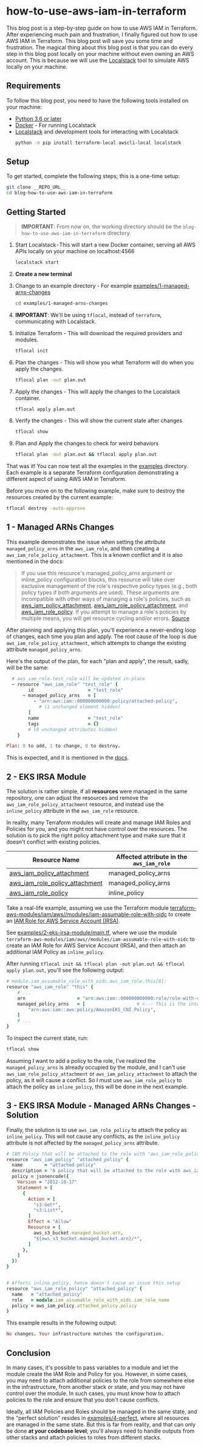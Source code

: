# how-to-use-aws-iam-in-terraform

This blog post is a step-by-step guide on how to use AWS IAM in Terraform. After experiencing much pain and frustration, I finally figured out how to use AWS IAM in Terraform. This blog post will save you some time and frustration.
The magical thing about this blog post is that you can do every step in this blog post locally on your machine without even owning an AWS account. This is because we will use the [Localstack](https://www.localstack.cloud/) tool to simulate AWS locally on your machine.

## Requirements

To follow this blog post, you need to have the following tools installed on your machine:

- [Python 3.6 or later](https://www.python.org/downloads/)
- [Docker](https://docs.docker.com/engine/install/) - For running Localstack
- [Localstack](https://docs.localstack.cloud/getting-started/installation/) and development tools for interacting with Localstack
  ```bash
  python -m pip install terraform-local awscli-local localstack
  ```

## Setup

To get started, complete the following steps; this is a one-time setup:

```bash
git clone __REPO_URL__
cd blog-how-to-use-aws-iam-in-terraform
```

## Getting Started

> **IMPORTANT**: From now on, the working directory should be the `blog-how-to-use-aws-iam-in-terraform` directory.

1. Start Localstack - This will start a new Docker container, serving all AWS APIs locally on your machine on localhost:4566

   ```bash
   localstack start
   ```

1. **Create a new terminal**
1. Change to an example directory - For example [examples/1-managed-arns-changes](./examples/1-managed-arns-changes)

   ```bash
   cd examples/1-managed-arns-changes
   ```

1. **IMPORTANT**: We'll be using `tflocal`, instead of `terraform`, communicating with Localstack.
1. Initialize Terraform - This will download the required providers and modules.
   ```bash
   tflocal init
   ```
1. Plan the changes - This will show you what Terraform will do when you apply the changes.
   ```bash
   tflocal plan -out plan.out
   ```
1. Apply the changes - This will apply the changes to the Localstack container.
   ```bash
   tflocal apply plan.out
   ```
1. Verify the changes - This will show the current state after changes
   ```bash
   tflocal show
   ```
1. Plan and Apply the changes to check for weird behaviors
   ```bash
   tflocal plan -out plan.out && tflocal apply plan.out
   ```

That was it! You can now test all the examples in the [examples](./examples/) directory. Each example is a separate Terraform configuration demonstrating a different aspect of using AWS IAM in Terraform.

Before you move on to the following example, make sure to destroy the resources created by the current example:

```bash
tflocal destroy -auto-approve
```

## 1 - Managed ARNs Changes

This example demonstrates the issue when setting the attribute `managed_policy_arns` in the `aws_iam_role`, and then creating a `aws_iam_role_policy_attachment`. This is a known conflict and it is also mentioned in the docs:

> If you use this resource's managed_policy_arns argument or inline_policy configuration blocks, this resource will take over exclusive management of the role's respective policy types (e.g., both policy types if both arguments are used). These arguments are incompatible with other ways of managing a role's policies, such as [aws_iam_policy_attachment](https://registry.terraform.io/providers/hashicorp/aws/latest/docs/resources/iam_policy_attachment), [aws_iam_role_policy_attachment](https://registry.terraform.io/providers/hashicorp/aws/latest/docs/resources/iam_role_policy_attachment), and [aws_iam_role_policy](https://registry.terraform.io/providers/hashicorp/aws/latest/docs/resources/iam_role_policy). If you attempt to manage a role's policies by multiple means, you will get resource cycling and/or errors. [Source](https://registry.terraform.io/providers/hashicorp/aws/latest/docs/resources/iam_role)

After planning and applying this plan, you'll experience a never-ending loop of changes, each time you plan and apply. The root cause of the loop is due `aws_iam_role_policy_attachment`, which attempts to change the existing attribute `managed_policy_arns`.

Here's the output of the plan, for each "plan and apply", the result, sadly, will be the same:

```ruby
  # aws_iam_role.test_role will be updated in-place
  ~ resource "aws_iam_role" "test_role" {
        id                    = "test_role"
      ~ managed_policy_arns   = [
          - "arn:aws:iam::000000000000:policy/attached-policy",
            # (1 unchanged element hidden)
        ]
        name                  = "test_role"
        tags                  = {}
        # (8 unchanged attributes hidden)
    }

Plan: 0 to add, 1 to change, 0 to destroy.
```

This is expected, and it is mentioned in the [docs](https://registry.terraform.io/providers/hashicorp/aws/latest/docs/resources/iam_role#managed_policy_arns).

## 2 - EKS IRSA Module


The solution is rather simple, if all **resources** were managed in the same repository, one can adjust the resources and remove the `aws_iam_role_policy_attachment` resource, and instead use the `inline_policy` attribute in the `aws_iam_role` resource.

In reality, many Terraform modules will create and manage IAM Roles and Policies for you, and you might not have control over the resources. The solution is to pick the right policy attachment type and make sure that it doesn't conflict with existing policies.


| Resource Name                                                                                                                            | Affected attribute in the `aws_iam_role` |
| ---------------------------------------------------------------------------------------------------------------------------------------- | ---------------------------------------- |
| [aws_iam_policy_attachment](https://registry.terraform.io/providers/hashicorp/aws/latest/docs/resources/iam_policy_attachment)           | managed_policy_arns                      |
| [aws_iam_role_policy_attachment](https://registry.terraform.io/providers/hashicorp/aws/latest/docs/resources/iam_role_policy_attachment) | managed_policy_arns                      |
| [aws_iam_role_policy](https://registry.terraform.io/providers/hashicorp/aws/latest/docs/resources/iam_role_policy)                       | inline_policy                            |


Take a real-life example, assuming we use the Terraform module [terraform-aws-modules/iam/aws//modules/iam-assumable-role-with-oidc](https://registry.terraform.io/modules/terraform-aws-modules/iam/aws/latest/submodules/iam-assumable-role-with-oidc) to create an [IAM Role for AWS Service Account (IRSA)](https://docs.aws.amazon.com/eks/latest/userguide/iam-roles-for-service-accounts.html).


See [examples/2-eks-irsa-module/main.tf](./examples/2-eks-irsa-module/main.tf), where we use the module `terraform-aws-modules/iam/aws//modules/iam-assumable-role-with-oidc` to create an IAM Role for AWS Service Account (IRSA), and then attach an additional IAM Policy as `inline_policy`.

After running `tflocal init && tflocal plan -out plan.out && tflocal apply plan.out`, you'll see the following output:

```ruby
# module.iam_assumable_role_with_oidc.aws_iam_role.this[0]:
resource "aws_iam_role" "this" {
    # ...    
    arn                   = "arn:aws:iam::000000000000:role/role-with-oidc"
    managed_policy_arns   = [                   # <--- This is the interesting part
        "arn:aws:iam::aws:policy/AmazonEKS_CNI_Policy",
    ]
    # ...
}
```

To inspect the current state, run:

```bash
tflocal show
```

Assuming I want to add a policy to the role, I've realized the `managed_policy_arns` is already occupied by the module, and I can't use `aws_iam_role_policy_attachment` or `aws_iam_policy_attachment` to attach the policy, as it will cause a conflict. So I must use `aws_iam_role_policy` to attach the policy as `inline_policy`, this will be done in the next example.

## 3 - EKS IRSA Module - Managed ARNs Changes - Solution

Finally, the solution is to use `aws_iam_role_policy` to attach the policy as `inline_policy`. This will not cause any conflicts, as the `inline_policy` attribute is not affected by the `managed_policy_arns` attribute.

```ruby
# IAM Policy that will be attached to the role with "aws_iam_role_policy" to inline_policy
resource "aws_iam_policy" "attached_policy" {
  name        = "attached-policy"
  description = "A policy that will be attached to the role with aws_iam_role_policy to inline_policy"
  policy = jsonencode({
    Version = "2012-10-17"
    Statement = [
      {
        Action = [
          "s3:Get*",
          "s3:List*",
        ]
        Effect = "Allow"
        Resource = [
          aws_s3_bucket.managed_bucket.arn,
          "${aws_s3_bucket.managed_bucket.arn}/*",
        ]
      },
    ]
  })
}


# Affects inline_policy, hence doesn't cause an issue this setup
resource "aws_iam_role_policy" "attached_policy" {
  name   = "attached_policy"
  role   = module.iam_assumable_role_with_oidc.iam_role_name
  policy = aws_iam_policy.attached_policy.policy
}
```

This example results in the following output:

```ruby
No changes. Your infrastructure matches the configuration.
```


## Conclusion

In many cases, it's possible to pass variables to a module and let the module create the IAM Role and Policy for you. However, in some cases, you may need to attach additional policies to the role from somewhere else in the infrastructure, from another stack or state, and you may not have control over the module. In such cases, you must know how to attach policies to the role and ensure that you don't cause conflicts.

Ideally, all IAM Policies and Roles should be managed in the same state, and the "perfect solution" resides in [examples/4-perfect](/examples/4-perfect), where all resources are managed in the same state. But this is far from reality, and that can only be done **at your codebase level**; you'll always need to handle outputs from other stacks and attach policies to roles from different stacks.
